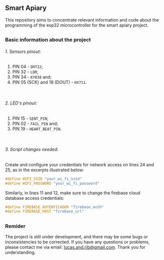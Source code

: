 ## Smart Apiary

This repository aims to concentrate relevant information and code about the programming of the esp32 microcontroller for the smart apiary project.

##

### Basic information about the project

###### 1. Sensors pinout:

1. PIN 04 - `DHT22`;
2. PIN 32 - `LDR`;
3. PIN 34 - `KY038` and;
4. PIN 05 (SCK) and 18 (DOUT) - `HX711`.

<br>

###### 2. LED's pinout:

1. PIN 15 - `SENT_PIN`;
2. PIN 02 - `FAIL_PIN` and;
3. PIN 19 - `HEART_BEAT_PIN`.

<br>

###### 3. Script changes needed:

Create and configure your credentials for network access on lines 24 and 25, as in the excerpts illustrated below:

```c
#define WIFI_SSID "your_wi_fi_ssid"
#define WIFI_PASSWORD "your_wi_fi_password"
```

Similarly, in lines 11 and 12, make sure to change the firebase cloud database access credentials:

```c
#define FIREBASE_AUTENTICADOR "firebase_auth"
#define FIREBASE_HOST "firebase_url"
```

##

### Remider

The project is still under development, and there may be some bugs or inconsistencies to be corrected. If you have any questions or problems, please contact me via email: lucas.and.rib@gmail.com. Thank you for understanding.
